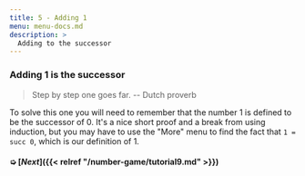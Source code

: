 ```yaml
---
title: 5 - Adding 1
menu: menu-docs.md
description: >
  Adding to the successor
---
```


### Adding 1 is the successor

> Step by step one goes far. -- Dutch proverb

To solve this one you will need to remember that the number 1 is
defined to be the successor of 0. It's a nice short proof and a break
from using induction, but you may have to use the "More" menu to find
the fact that `1 = succ 0`, which is our definition of 1.

<div class=proof-editor data-exercise="nat/add5"></div>

#### ➭ [***Next***]({{< relref "/number-game/tutorial9.md" >}})



